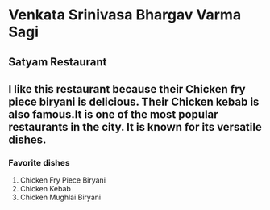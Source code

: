 # Venkata Srinivasa Bhargav Varma Sagi
## Satyam Restaurant
I like this restaurant because their **Chicken** fry piece **biryani** is delicious. Their **Chicken kebab** is also famous.It is one of the most popular restaurants in the city. It is known for its versatile dishes.
---
### Favorite dishes
1) Chicken Fry Piece Biryani
2) Chicken Kebab
3) Chicken Mughlai Biryani


